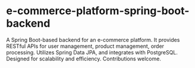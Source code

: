 # e-commerce-platform-spring-boot-backend
A Spring Boot-based backend for an e-commerce platform. It provides RESTful APIs for user management, product management, order processing. Utilizes Spring Data JPA, and integrates with PostgreSQL. Designed for scalability and efficiency. Contributions welcome.
